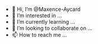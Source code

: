 - 👋 Hi, I’m @Maxence-Aycard
- 👀 I’m interested in ...
- 🌱 I’m currently learning ...
- 💞️ I’m looking to collaborate on ...
- 📫 How to reach me ...

<!---
Maxence-Aycard/Maxence-Aycard is a ✨ special ✨ repository because its `README.md` (this file) appears on your GitHub profile.
You can click the Preview link to take a look at your changes.
--->
